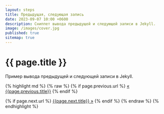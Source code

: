 ```yaml
---
layout: steps
title: Предыдущая, следующая запись
date: 2023-09-07 10:00 +0600
description: Сниппет вывода предыдущей и следующей записи в Jekyll.
image: /images/cover.jpg
published: true
sitemap: true
---
```


# {{ page.title }}

Пример вывода предыдущей и следующей записи в Jekyll.

{% highlight md %}
{% raw %}
{% if page.previous.url %}
  <a class="prev" href="{{page.previous.url}}">&laquo; {{page.previous.title}}</a>
{% endif %}

{% if page.next.url %}
  <a class="next" href="{{page.next.url}}">{{page.next.title}} &raquo;</a>
{% endif %}
{% endraw %}
{% endhighlight %}
